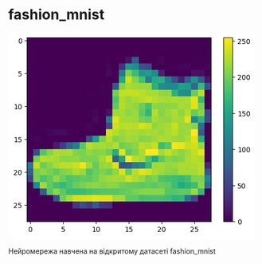 # fashion_mnist

![Image alt](https://github.com/kibbbercat/fashion_mnist/blob/main/img/output.png)


Нейромережа навчена на відкритому датасеті fashion_mnist 

